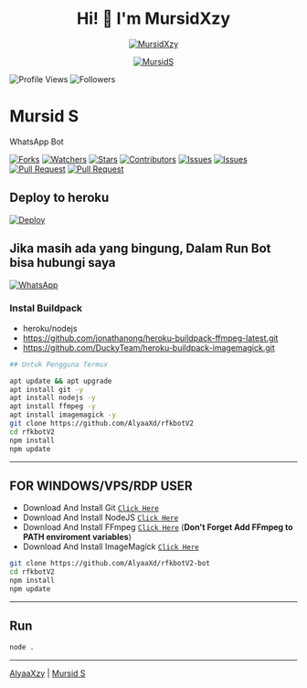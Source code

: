 <h1 align="center">Hi! 👋 I'm MursidXzy</h1>

<p align="center">
  <a href="https://file.hikki.me/uploads/1k17463rqs.jpeg"><img src="http://readme-typing-svg.herokuapp.com?color=1C71FA&center=true&vCenter=true&multiline=false&lines=I'Am+MursidXzy+?+From+Indonesia.;I'am+Not+Programmer." alt="MursidXzy">
</p>

<p align="center">
  <a href="https://file.hikki.me/uploads/1k17463rqs.jpeg"><img src="https://file.hikki.me/uploads/1k17463rqs.jpeg" alt="MursidS"></a>
</p>

<p align="left">
  <img src="https://komarev.com/ghpvc/?username=MichaelAgam&color=blue&style=flat-square&label=Profile+Views" alt="Profile Views" /> <img src="https://img.shields.io/github/followers/MichaelAgam23?label=Followers" style=" float:left, margin-right:10px" alt="Followers" />
</p>


# Mursid S
WhatsApp Bot

<a href="https://github.com/Dawnfrosty/Mike-bot/network/members"><img title="Forks" src="https://img.shields.io/github/forks/Dawnfrosty/Mike-bot?label=Forks&color=blue&style=flat-square"></a>
<a href="https://github.com/Dawnfrosty/Mike-bot/watchers"><img title="Watchers" src="https://img.shields.io/github/watchers/Dawnfrosty/Mike-bot?label=Watchers&color=green&style=flat-square"></a>
<a href="https://github.com/Dawnfrosty/Mike-bot/stargazers"><img title="Stars" src="https://img.shields.io/github/stars/Dawnfrosty/Mike-bot?label=Stars&color=yellow&style=flat-square"></a>
<a href="https://github.com/Dawnfrosty/Mike-bot/graphs/contributors"><img title="Contributors" src="https://img.shields.io/github/contributors/Dawnfrosty/Mike-bot?label=Contributors&color=blue&style=flat-square"></a>
<a href="https://github.com/Dawnfrosty/Mike-bot/issues"><img title="Issues" src="https://img.shields.io/github/issues/Dawnfrosty/Mike-bot?label=Issues&color=success&style=flat-square"></a>
<a href="https://github.com/Dawnfrosty/Mike-bot/issues?q=is%3Aissue+is%3Aclosed"><img title="Issues" src="https://img.shields.io/github/issues-closed/Dawnfrosty/Mike-bot?label=Issues&color=red&style=flat-square"></a>
<a href="https://github.com/Dawnfrosty/Mike-bot/pulls"><img title="Pull Request" src="https://img.shields.io/github/issues-pr/Dawnfrosty/Mike-bot?label=PullRequest&color=success&style=flat-square"></a>
<a href="https://github.com/Dawnfrosty/Mike-bot/pulls?q=is%3Apr+is%3Aclosed"><img title="Pull Request" src="https://img.shields.io/github/issues-pr-closed/Dawnfrosty/Mike-bot?label=PullRequest&color=red&style=flat-square"></a>

## Deploy to heroku

[![Deploy](https://www.herokucdn.com/deploy/button.svg)](https://heroku.com/deploy?template=https://github.com/Dawnfrosty/Mike-bot)

## Jika masih ada yang bingung, Dalam Run Bot bisa hubungi saya

[![WhatsApp](https://img.shields.io/badge/WhatsApp%20Mursid-25D366?style=for-the-badge&logo=whatsapp&logoColor=white)](https://api.whatsapp.com/send?phone=6288233832771)

### Instal Buildpack
* heroku/nodejs
* https://github.com/jonathanong/heroku-buildpack-ffmpeg-latest.git
* https://github.com/DuckyTeam/heroku-buildpack-imagemagick.git

```bash
## Untuk Pengguna Termux

apt update && apt upgrade
apt install git -y
apt install nodejs -y
apt install ffmpeg -y
apt install imagemagick -y
git clone https://github.com/AlyaaXd/rfkbotV2
cd rfkbotV2
npm install
npm update
```
---------

## FOR WINDOWS/VPS/RDP USER

* Download And Install Git [`Click Here`](https://git-scm.com/downloads)
* Download And Install NodeJS [`Click Here`](https://nodejs.org/en/download)
* Download And Install FFmpeg [`Click Here`](https://ffmpeg.org/download.html) (**Don't Forget Add FFmpeg to PATH enviroment variables**)
* Download And Install ImageMagick [`Click Here`](https://imagemagick.org/script/download.php)

```bash
git clone https://github.com/AlyaaXd/rfkbotV2-bot
cd rfkbotV2
npm install
npm update
```

---------

## Run

```bash
node .
```

---------
[AlyaaXzy](https://github.com/AlyaaXd) | [Mursid S](https://github.com/Botwa021)

